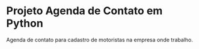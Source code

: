 # Projeto Agenda de Contato em Python
 Agenda de contato para cadastro de motoristas na empresa onde trabalho.

